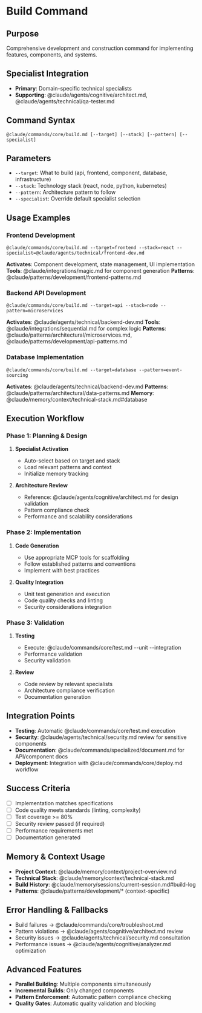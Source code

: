 # Build Command

## Purpose
Comprehensive development and construction command for implementing features, components, and systems.

## Specialist Integration
- **Primary**: Domain-specific technical specialists
- **Supporting**: @claude/agents/cognitive/architect.md, @claude/agents/technical/qa-tester.md

## Command Syntax
```
@claude/commands/core/build.md [--target] [--stack] [--pattern] [--specialist]
```

## Parameters
- `--target`: What to build (api, frontend, component, database, infrastructure)
- `--stack`: Technology stack (react, node, python, kubernetes)
- `--pattern`: Architecture pattern to follow
- `--specialist`: Override default specialist selection

## Usage Examples

### Frontend Development
```
@claude/commands/core/build.md --target=frontend --stack=react --specialist=@claude/agents/technical/frontend-dev.md
```
**Activates**: Component development, state management, UI implementation
**Tools**: @claude/integrations/magic.md for component generation
**Patterns**: @claude/patterns/development/frontend-patterns.md

### Backend API Development
```
@claude/commands/core/build.md --target=api --stack=node --pattern=microservices
```
**Activates**: @claude/agents/technical/backend-dev.md
**Tools**: @claude/integrations/sequential.md for complex logic
**Patterns**: @claude/patterns/architectural/microservices.md, @claude/patterns/development/api-patterns.md

### Database Implementation
```
@claude/commands/core/build.md --target=database --pattern=event-sourcing
```
**Activates**: @claude/agents/technical/backend-dev.md
**Patterns**: @claude/patterns/architectural/data-patterns.md
**Memory**: @claude/memory/context/technical-stack.md#database

## Execution Workflow

### Phase 1: Planning & Design
1. **Specialist Activation**
   - Auto-select based on target and stack
   - Load relevant patterns and context
   - Initialize memory tracking

2. **Architecture Review**
   - Reference: @claude/agents/cognitive/architect.md for design validation
   - Pattern compliance check
   - Performance and scalability considerations

### Phase 2: Implementation
1. **Code Generation**
   - Use appropriate MCP tools for scaffolding
   - Follow established patterns and conventions
   - Implement with best practices

2. **Quality Integration**
   - Unit test generation and execution
   - Code quality checks and linting
   - Security considerations integration

### Phase 3: Validation
1. **Testing**
   - Execute: @claude/commands/core/test.md --unit --integration
   - Performance validation
   - Security validation

2. **Review**
   - Code review by relevant specialists
   - Architecture compliance verification
   - Documentation generation

## Integration Points
- **Testing**: Automatic @claude/commands/core/test.md execution
- **Security**: @claude/agents/technical/security.md review for sensitive components
- **Documentation**: @claude/commands/specialized/document.md for API/component docs
- **Deployment**: Integration with @claude/commands/core/deploy.md workflow

## Success Criteria
- [ ] Implementation matches specifications
- [ ] Code quality meets standards (linting, complexity)
- [ ] Test coverage >= 80%
- [ ] Security review passed (if required)
- [ ] Performance requirements met
- [ ] Documentation generated

## Memory & Context Usage
- **Project Context**: @claude/memory/context/project-overview.md
- **Technical Stack**: @claude/memory/context/technical-stack.md
- **Build History**: @claude/memory/sessions/current-session.md#build-log
- **Patterns**: @claude/patterns/development/* (context-specific)

## Error Handling & Fallbacks
- Build failures → @claude/commands/core/troubleshoot.md
- Pattern violations → @claude/agents/cognitive/architect.md review
- Security issues → @claude/agents/technical/security.md consultation
- Performance issues → @claude/agents/cognitive/analyzer.md optimization

## Advanced Features
- **Parallel Building**: Multiple components simultaneously
- **Incremental Builds**: Only changed components
- **Pattern Enforcement**: Automatic pattern compliance checking
- **Quality Gates**: Automatic quality validation and blocking
